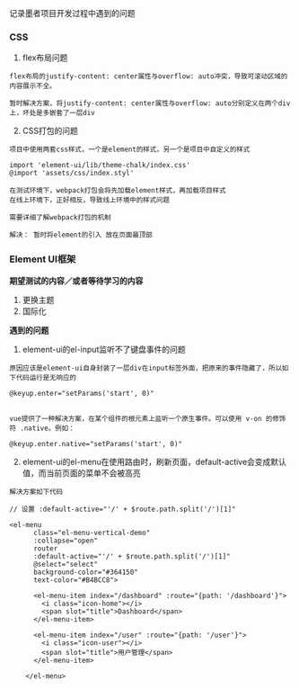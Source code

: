 记录墨者项目开发过程中遇到的问题

### CSS
1. flex布局问题
```
flex布局的justify-content: center属性与overflow: auto冲突，导致可滚动区域的内容展示不全。

暂时解决方案，将justify-content: center属性与overflow: auto分别定义在两个div上，坏处是多嵌套了一层div
```

2. CSS打包的问题
```
项目中使用两套css样式，一个是element的样式，另一个是项目中自定义的样式

import 'element-ui/lib/theme-chalk/index.css'
@import 'assets/css/index.styl'

在测试环境下，webpack打包会将先加载element样式，再加载项目样式
在线上环境下，正好相反，导致线上环境中的样式问题

需要详细了解webpack打包的机制

解决： 暂时将element的引入 放在页面最顶部
```

### Element UI框架
**期望测试的内容／或者等待学习的内容**
1. 更换主题
2. 国际化

**遇到的问题**
1. element-ui的el-input监听不了键盘事件的问题
```
原因应该是element-ui自身封装了一层div在input标签外面，把原来的事件隐藏了，所以如下代码运行是无响应的

@keyup.enter="setParams('start', 0)"


vue提供了一种解决方案，在某个组件的根元素上监听一个原生事件。可以使用 v-on 的修饰符 .native。例如：

@keyup.enter.native="setParams('start', 0)"
```

2. element-ui的el-menu在使用路由时，刷新页面，default-active会变成默认值，而当前页面的菜单不会被高亮
```
解决方案如下代码

// 设置 :default-active="'/' + $route.path.split('/')[1]"

<el-menu
      class="el-menu-vertical-demo"
      :collapse="open"
      router
      :default-active="'/' + $route.path.split('/')[1]"
      @select="select"
      background-color="#364150"
      text-color="#B4BCC8">

      <el-menu-item index="/dashboard" :route="{path: '/dashboard'}">
        <i class="icon-home"></i>
        <span slot="title">Dashboard</span>
      </el-menu-item>

      <el-menu-item index="/user" :route="{path: '/user'}">
        <i class="icon-user"></i>
        <span slot="title">用户管理</span>
      </el-menu-item>

    </el-menu>
```